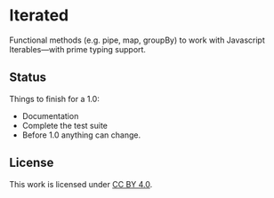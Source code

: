 # Iterated

Functional methods (e.g. pipe, map, groupBy) to work with Javascript Iterables—with prime typing support.

## Status
Things to finish for a 1.0:

* Documentation
* Complete the test suite
* Before 1.0 anything can change.

## License
This work is licensed under [CC BY 4.0](https://creativecommons.org/licenses/by/4.0/).